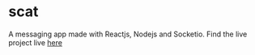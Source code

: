 # scat
A messaging app made with Reactjs, Nodejs and Socketio. Find the live project live [here](https://scat.herokuapp.com/)
